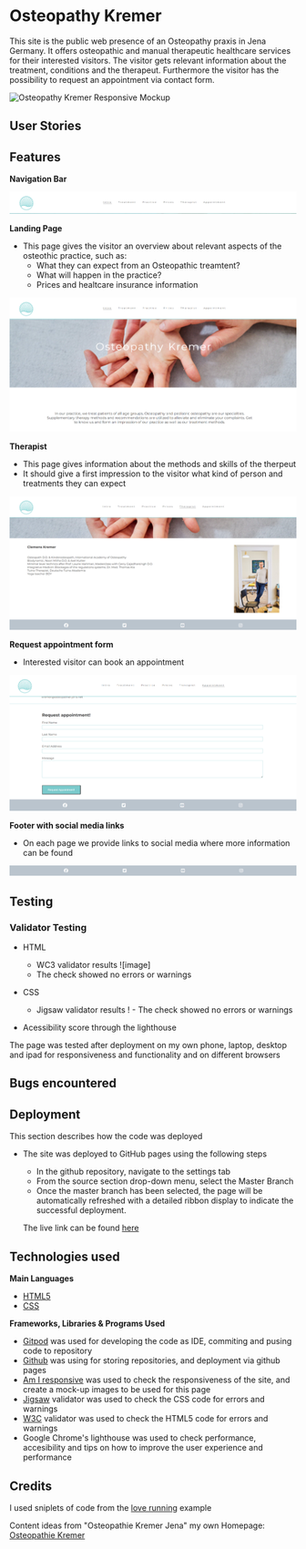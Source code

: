 # Osteopathy Kremer 

This site is the public web presence of an Osteopathy praxis in Jena Germany. It offers osteopathic and manual therapeutic healthcare services for their interested visitors. The visitor gets relevant information about the treatment, conditions and the therapeut. 
Furthermore the visitor has the possibility to request an appointment via contact form.  

![Osteopathy Kremer Responsive Mockup](https://clekremer.github.io/portfolio1_osteopathyKremer/)

## User Stories

## Features

__Navigation Bar__


![Nav Bar](docs/readme_images/NavBar.PNG)


__Landing Page__
  - This page gives the visitor an overview about relevant aspects of the osteothic practice, such as:
    - What they can expect from an Osteopathic treamtent?
    - What will happen in the practice?
    - Prices and healtcare insurance information

![Landing Page](docs/readme_images/landingpage.PNG)


__Therapist__

  - This page gives information about the methods and skills of the therpeut 
  - It should give a first impression to the visitor what kind of person and treatments they can expect

![Therapist Page](docs/readme_images/therapist.PNG) 



__Request appointment form__
  - Interested visitor can book an appointment

![Appointment Form](docs/readme_images/appointment.PNG)

__Footer with social media links__
 
 - On each page we provide links to social media where more information can be found
 
 ![Footer](docs/readme_images/footer.PNG)

## Testing

### Validator Testing

- HTML
    - WC3 validator results
     ![image]
    - The check showed no errors or warnings

- CSS
    - Jigsaw validator results
!    - The check showed no errors or warnings
    
 - Acessibility score through the lighthouse

The page was tested after deployment on my own phone, laptop, desktop and ipad for responsiveness and functionality and on different browsers


## Bugs encountered



## Deployment

This section describes how the code was deployed

- The site was deployed to GitHub pages using the following steps
  - In the github repository, navigate to the settings tab
  - From the source section drop-down menu, select the Master Branch
  - Once the master branch has been selected, the page will be automatically refreshed with a detailed ribbon display to indicate the successful deployment.

  The live link can be found [here](https://clekremer.github.io/portfolio1_osteopathyKremer/index.html)
  
## Technologies used
__Main Languages__

-  [HTML5](https://en.wikipedia.org/wiki/HTML5)
-  [CSS](https://en.wikipedia.org/wiki/CSS)

__Frameworks, Libraries & Programs Used__
- [Gitpod](https://www.gitpod.io/) was used for developing the code as IDE, commiting and pusing code to repository
- [Github](https://github.com/) was using for storing repositories, and deployment via github pages
- [Am I responsive](http://ami.responsivedesign.is/) was used to check the responsiveness of the site, and create a mock-up images to be used for this page
- [Jigsaw](https://jigsaw.w3.org/css-validator/) validator was used to check the CSS code for errors and warnings
- [W3C](https://validator.w3.org/) validator was used to check the HTML5 code for errors and warnings
- Google Chrome's lighthouse was used to check performance, accesibility and tips on how to improve the user experience and performance


## Credits 

I used sniplets of code from the [love running](https://code-institute-org.github.io/love-running-2.0/index.html) example

Content ideas from "Osteopathie Kremer Jena" my own Homepage: [Osteopathie Kremer](https://www.osteopathie-jena.net/)